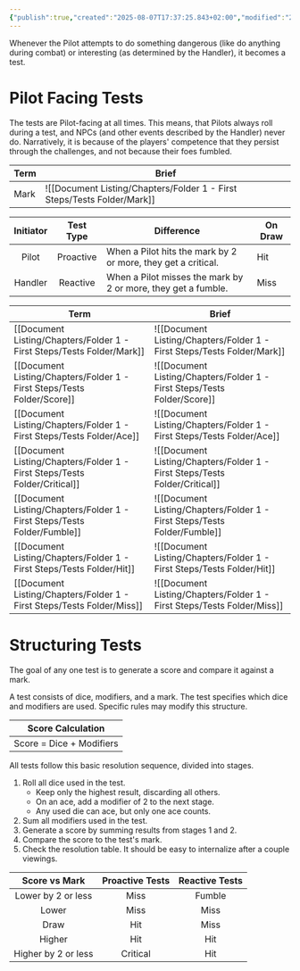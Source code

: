 ```yaml
---
{"publish":true,"created":"2025-08-07T17:37:25.843+02:00","modified":"2025-08-07T19:25:45.130+02:00","cssclasses":""}
---
```


Whenever the Pilot attempts to do something dangerous (like do anything during combat) or interesting (as determined by the Handler), it becomes a test.

# Pilot Facing Tests
The tests are Pilot-facing at all times. This means, that Pilots always roll during a test, and NPCs (and other events described by the Handler) never do. Narratively, it is because of the players' competence that they persist through the challenges, and not because their foes fumbled.



| Term | Brief     |
| ---- | --------- |
| Mark | ![[Document Listing/Chapters/Folder 1 - First Steps/Tests Folder/Mark]] |




| Initiator | Test Type | Difference                                                    | On Draw |
| :-------: | :-------: | ------------------------------------------------------------- | ------- |
|   Pilot   | Proactive | When a Pilot hits the mark by 2 or more, they get a critical. | Hit     |
|  Handler  | Reactive  | When a Pilot misses the mark by 2 or more, they get a fumble. | Miss    |



| Term         | Brief         |
| ------------ | ------------- |
| [[Document Listing/Chapters/Folder 1 - First Steps/Tests Folder/Mark]]     | ![[Document Listing/Chapters/Folder 1 - First Steps/Tests Folder/Mark]]     |
| [[Document Listing/Chapters/Folder 1 - First Steps/Tests Folder/Score]]    | ![[Document Listing/Chapters/Folder 1 - First Steps/Tests Folder/Score]]    |
| [[Document Listing/Chapters/Folder 1 - First Steps/Tests Folder/Ace]]      | ![[Document Listing/Chapters/Folder 1 - First Steps/Tests Folder/Ace]]      |
| [[Document Listing/Chapters/Folder 1 - First Steps/Tests Folder/Critical]] | ![[Document Listing/Chapters/Folder 1 - First Steps/Tests Folder/Critical]] |
| [[Document Listing/Chapters/Folder 1 - First Steps/Tests Folder/Fumble]]   | ![[Document Listing/Chapters/Folder 1 - First Steps/Tests Folder/Fumble]]   |
| [[Document Listing/Chapters/Folder 1 - First Steps/Tests Folder/Hit]]  | ![[Document Listing/Chapters/Folder 1 - First Steps/Tests Folder/Hit]]  |
| [[Document Listing/Chapters/Folder 1 - First Steps/Tests Folder/Miss]]  | ![[Document Listing/Chapters/Folder 1 - First Steps/Tests Folder/Miss]]  |



# Structuring Tests
The goal of any one test is to generate a score and compare it against a mark.

A test consists of dice, modifiers, and a mark. The test specifies which dice and modifiers are used. Specific rules may modify this structure.


| **Score Calculation** |
|:---:|
| Score = Dice + Modifiers |

All tests follow this basic resolution sequence, divided into stages.
1. Roll all dice used in the test.
	- Keep only the highest result, discarding all others.
	- On an ace, add a modifier of 2 to the next stage. 
	- Any used die can ace, but only one ace counts.
2. Sum all modifiers used in the test.
3. Generate a score by summing results from stages 1 and 2.
4. Compare the score to the test's mark.
5. Check the resolution table. It should be easy to internalize after a couple viewings.

|    Score vs Mark    | Proactive Tests | Reactive Tests |
| :-----------------: | :-------------: | :------------: |
| Lower by 2 or less  |      Miss       |     Fumble     |
|        Lower        |      Miss       |      Miss      |
|        Draw         |       Hit       |      Miss      |
|       Higher        |       Hit       |      Hit       |
| Higher by 2 or less |    Critical     |      Hit       |
